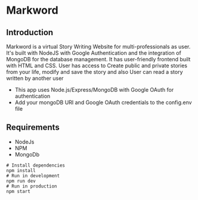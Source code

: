 # Markword

## Introduction
Markword is a virtual Story Writing Website for multi-professionals as user. It's built with NodeJS with Google
Authentication and the integration of MongoDB for the database management. It has user-friendly frontend
built with HTML and CSS. User has access to Create public and private stories from your life, modify and save the story and also User can read a story
written by another user

- This app uses Node.js/Express/MongoDB with Google OAuth for authentication
- Add your mongoDB URI and Google OAuth credentials to the config.env file

## Requirements
- NodeJs
- NPM 
- MongoDb

```
# Install dependencies
npm install
# Run in development
npm run dev
# Run in production
npm start
```
